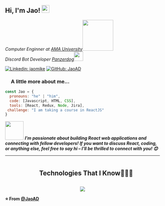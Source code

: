 <h2> Hi, I'm Jao! <img src="https://cdn3.emoji.gg/emojis/wavegif_1860.gif" width="25"></h2>
<p><em>Computer Enginner at <a href="https://www.ama.edu.ph/">AMA University</a><img src="https://www.ama.edu.ph/wp-content/uploads/2017/05/amau_logo_basic2a.png" width="100"></br>Discord Bot Developer <a href="https://www.panzerdog.com/">Panzerdog</a><img src="https://optim.tildacdn.com/tild3038-3961-4363-b862-303432626331/-/resize/204x/-/format/webp/panzerdog-logo.png" width="30"> 
</em></p>

[![Linkedin: jaomike](https://img.shields.io/badge/-jaomike-blue?style=flat-square&logo=Linkedin&logoColor=white&link=https://www.linkedin.com/in/jaomike/)](https://www.linkedin.com/in/jaomike/)
[![GitHub: JaoAD](https://img.shields.io/github/followers/jaoAD?label=follow&style=social)](https://github.com/jaoAD)


### <img src="https://upload.wikimedia.org/wikipedia/commons/thumb/6/6a/JavaScript-logo.png/768px-JavaScript-logo.png" width="15"> A little more about me...  

```javascript
const Jao = {
  pronouns: "he" | "him",
  code: [Javascript, HTML, CSS],
  tools: [React, Redux, Node, Jira],
 challenge: "I am taking a course in ReactJS"
}
```

<img src="https://media.giphy.com/media/LnQjpWaON8nhr21vNW/giphy.gif" width="60"> <em><b>I'm passionate about building React web applications and connecting with fellow developers! If you want to discuss React, coding, or anything else, feel free to say hi – I'll be thrilled to connect with you! 😊
</em>

---

<!--h1 without bottom border-->
<div id="user-content-toc">
  <ul align="center">
    <summary><h2 style="display: inline-block">Technologies That I Know👨🏻‍💻</h2></summary>
  </ul>
</div>
<!--tech stack icons-->
<p align="center">
  <a href="https://skillicons.dev">
    <img src="https://skillicons.dev/icons?i=bootstrap,css,discord,discordjs,figma,github,html,js,nodejs,postman,react,redux,tailwind,ts,vscode&perline=14" />
  </a>
</p>

⭐️ From [@JaoAD](https://github.com/JaoAD)

